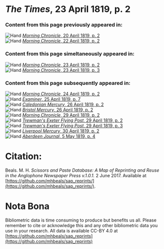 # *The Times*, 23 April 1819, p. 2  
  
### Content from this page previously appeared in:  
![Hand](http://scissorsandpaste.net/wp-content/uploads/2017/06/smallhandpointer.png) [*Morning Chronicle*, 20 April 1819, p. 2](https://mhbeals.github.io/sap_html/Morning-Chronicle/Morning-Chronicle-20-April-1819-p-2)  
![Hand](http://scissorsandpaste.net/wp-content/uploads/2017/06/smallhandpointer.png) [*Morning Chronicle*, 22 April 1819, p. 2](https://mhbeals.github.io/sap_html/Morning-Chronicle/Morning-Chronicle-22-April-1819-p-2)  
  
### Content from this page simeltaneously appeared in:  
![Hand](http://scissorsandpaste.net/wp-content/uploads/2017/06/smallhandpointer.png) [*Morning Chronicle*, 23 April 1819, p. 2](https://mhbeals.github.io/sap_html/Morning-Chronicle/Morning-Chronicle-23-April-1819-p-2)  
![Hand](http://scissorsandpaste.net/wp-content/uploads/2017/06/smallhandpointer.png) [*Morning Chronicle*, 23 April 1819, p. 3](https://mhbeals.github.io/sap_html/Morning-Chronicle/Morning-Chronicle-23-April-1819-p-3)  
  
### Content from this page subsequently appeared in:  
![Hand](http://scissorsandpaste.net/wp-content/uploads/2017/06/smallhandpointer.png) [*Morning Chronicle*, 24 April 1819, p. 2](https://mhbeals.github.io/sap_html/Morning-Chronicle/Morning-Chronicle-24-April-1819-p-2)  
![Hand](http://scissorsandpaste.net/wp-content/uploads/2017/06/smallhandpointer.png) [*Examiner*, 25 April 1819, p. 7](https://mhbeals.github.io/sap_html/Examiner/Examiner-25-April-1819-p-7)  
![Hand](http://scissorsandpaste.net/wp-content/uploads/2017/06/smallhandpointer.png) [*Caledonian Mercury*, 26 April 1819, p. 2](https://mhbeals.github.io/sap_html/Caledonian-Mercury/Caledonian-Mercury-26-April-1819-p-2)  
![Hand](http://scissorsandpaste.net/wp-content/uploads/2017/06/smallhandpointer.png) [*Bristol Mercury*, 26 April 1819, p. 2](https://mhbeals.github.io/sap_html/Bristol-Mercury/Bristol-Mercury-26-April-1819-p-2)  
![Hand](http://scissorsandpaste.net/wp-content/uploads/2017/06/smallhandpointer.png) [*Morning Chronicle*, 29 April 1819, p. 2](https://mhbeals.github.io/sap_html/Morning-Chronicle/Morning-Chronicle-29-April-1819-p-2)  
![Hand](http://scissorsandpaste.net/wp-content/uploads/2017/06/smallhandpointer.png) [*Trewman's Exeter Flying Post*, 29 April 1819, p. 2](https://mhbeals.github.io/sap_html/Trewman's-Exeter-Flying-Post/Trewman's-Exeter-Flying-Post-29-April-1819-p-2)  
![Hand](http://scissorsandpaste.net/wp-content/uploads/2017/06/smallhandpointer.png) [*Trewman's Exeter Flying Post*, 29 April 1819, p. 3](https://mhbeals.github.io/sap_html/Trewman's-Exeter-Flying-Post/Trewman's-Exeter-Flying-Post-29-April-1819-p-3)  
![Hand](http://scissorsandpaste.net/wp-content/uploads/2017/06/smallhandpointer.png) [*Liverpool Mercury*, 30 April 1819, p. 2](https://mhbeals.github.io/sap_html/Liverpool-Mercury/Liverpool-Mercury-30-April-1819-p-2)  
![Hand](http://scissorsandpaste.net/wp-content/uploads/2017/06/smallhandpointer.png) [*Aberdeen Journal*, 5 May 1819, p. 4](https://mhbeals.github.io/sap_html/Aberdeen-Journal/Aberdeen-Journal-5-May-1819-p-4)  


# Citation: 

Beals. M. H. *Scissors and Paste Database: A Map of Reprinting and Reuse in the Anglophone Newspaper Press v.1.0.1.* 2 June 2017. Available at [https://github.com/mhbeals/sap_reprints/](https://github.com/mhbeals/sap_reprints/). 

# Nota Bona

Bibliometric data is time consuming to produce but benefits us all. Please remember to cite or acknowledge this and any other bibliometric data you use in your research. All data is available CC-BY 4.0 at [https://github.com/mhbeals/sap_reprints](https://github.com/mhbeals/sap_reprints)